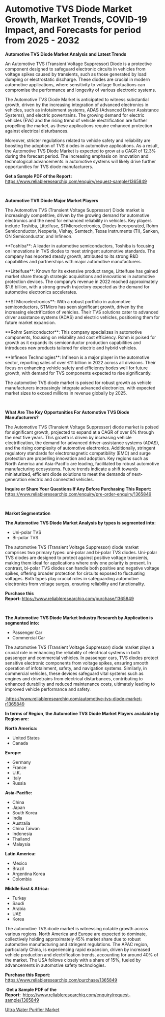 <p><h1>Automotive TVS Diode Market Growth, Market Trends, COVID-19 Impact, and Forecasts for period from 2025 - 2032</h1></p><p><strong>Automotive TVS Diode Market Analysis and Latest Trends</strong></p>
<p><p>An Automotive TVS (Transient Voltage Suppressor) Diode is a protective component designed to safeguard electronic circuits in vehicles from voltage spikes caused by transients, such as those generated by load dumping or electrostatic discharge. These diodes are crucial in modern automotive applications, where sensitivity to voltage fluctuations can compromise the performance and longevity of various electronic systems.</p><p>The Automotive TVS Diode Market is anticipated to witness substantial growth, driven by the increasing integration of advanced electronics in vehicles, such as infotainment systems, ADAS (Advanced Driver Assistance Systems), and electric powertrains. The growing demand for electric vehicles (EVs) and the rising trend of vehicle electrification are further propelling the market, as these applications require enhanced protection against electrical disturbances.</p><p>Moreover, stricter regulations related to vehicle safety and reliability are boosting the adoption of TVS diodes in automotive applications. As a result, the Automotive TVS Diode Market is expected to grow at a CAGR of 12.3% during the forecast period. The increasing emphasis on innovation and technological advancements in automotive systems will likely drive further opportunities for TVS diode manufacturers.</p></p>
<p><strong>Get a Sample PDF of the Report:&nbsp;</strong> <a href="https://www.reliableresearchiq.com/enquiry/request-sample/1365849?utm_campaign=2727&utm_medium=2&utm_source=Github&utm_content=ia&utm_term=22032025&utm_id=automotive-tvs-diode">https://www.reliableresearchiq.com/enquiry/request-sample/1365849</a></p>
<p>&nbsp;</p>
<p><strong>Automotive TVS Diode Major Market Players</strong></p>
<p><p>The Automotive TVS (Transient Voltage Suppressor) Diode market is increasingly competitive, driven by the growing demand for automotive electronics and the need for enhanced reliability in vehicles. Key players include Toshiba, Littelfuse, STMicroelectronics, Diodes Incorporated, Rohm Semiconductor, Nexperia, Vishay, Semtech, Texas Instruments (TI), Sanken, ON Semiconductor, and Infineon.</p><p>**Toshiba**: A leader in automotive semiconductors, Toshiba is focusing on innovations in TVS diodes to meet stringent automotive standards. The company has reported steady growth, attributed to its strong R&D capabilities and partnerships with major automotive manufacturers.</p><p>**Littelfuse**: Known for its extensive product range, Littelfuse has gained market share through strategic acquisitions and innovations in automotive protection devices. The company’s revenue in 2022 reached approximately $1.6 billion, with a strong growth trajectory expected as the demand for automotive electronics accelerates.</p><p>**STMicroelectronics**: With a robust portfolio in automotive semiconductors, STMicro has seen significant growth, driven by the increasing electrification of vehicles. Their TVS solutions cater to advanced driver assistance systems (ADAS) and electric vehicles, positioning them for future market expansion.</p><p>**Rohm Semiconductor**: This company specializes in automotive components, focusing on reliability and cost efficiency. Rohm is poised for growth as it expands its semiconductor production capabilities and introduces new products tailored for electric and hybrid vehicles.</p><p>**Infineon Technologies**: Infineon is a major player in the automotive sector, reporting sales of over €11 billion in 2022 across all divisions. Their focus on enhancing vehicle safety and efficiency bodes well for future growth, with demand for TVS components expected to rise significantly.</p><p>The automotive TVS diode market is poised for robust growth as vehicle manufacturers increasingly integrate advanced electronics, with expected market sizes to exceed millions in revenue globally by 2025.</p></p>
<p>&nbsp;</p>
<p><strong>What Are The Key Opportunities For Automotive TVS Diode Manufacturers?</strong></p>
<p><p>The Automotive TVS (Transient Voltage Suppressor) diode market is poised for significant growth, projected to expand at a CAGR of over 8% through the next five years. This growth is driven by increasing vehicle electrification, the demand for advanced driver-assistance systems (ADAS), and the rising complexity of automotive electronics. Additionally, stringent regulatory standards for electromagnetic compatibility (EMC) and surge protection are propelling innovation and adoption. Key regions such as North America and Asia-Pacific are leading, facilitated by robust automotive manufacturing ecosystems. Future trends indicate a shift towards miniaturized, efficient diode solutions to meet the demands of next-generation electric and connected vehicles.</p></p>
<p><strong>Inquire or Share Your Questions If Any Before Purchasing This Report:</strong> <a href="https://www.reliableresearchiq.com/enquiry/pre-order-enquiry/1365849?utm_campaign=2727&utm_medium=2&utm_source=Github&utm_content=ia&utm_term=22032025&utm_id=automotive-tvs-diode">https://www.reliableresearchiq.com/enquiry/pre-order-enquiry/1365849</a></p>
<p>&nbsp;</p>
<p><strong>Market Segmentation</strong></p>
<p><strong>The Automotive TVS Diode Market Analysis by types is segmented into:</strong></p>
<p><ul><li>Uni-polar TVS</li><li>Bi-polar TVS</li></ul></p>
<p><p>The automotive TVS (Transient Voltage Suppressor) diode market comprises two primary types: uni-polar and bi-polar TVS diodes. Uni-polar TVS diodes are designed to protect against positive voltage transients, making them ideal for applications where only one polarity is present. In contrast, bi-polar TVS diodes can handle both positive and negative voltage spikes, offering broader protection for circuits exposed to fluctuating voltages. Both types play crucial roles in safeguarding automotive electronics from voltage surges, ensuring reliability and functionality.</p></p>
<p><strong>Purchase this Report:&nbsp;</strong><a href="https://www.reliableresearchiq.com/purchase/1365849?utm_campaign=2727&utm_medium=2&utm_source=Github&utm_content=ia&utm_term=22032025&utm_id=automotive-tvs-diode">https://www.reliableresearchiq.com/purchase/1365849</a></p>
<p>&nbsp;</p>
<p><strong>The Automotive TVS Diode Market Industry Research by Application is segmented into:</strong></p>
<p><ul><li>Passenger Car</li><li>Commercial Car</li></ul></p>
<p><p>The automotive TVS (Transient Voltage Suppressor) diode market plays a crucial role in enhancing the reliability of electrical systems in both passenger and commercial vehicles. In passenger cars, TVS diodes protect sensitive electronic components from voltage spikes, ensuring smooth operation of infotainment, safety, and navigation systems. Similarly, in commercial vehicles, these devices safeguard vital systems such as engines and drivetrains from electrical disturbances, contributing to enhanced durability and reduced maintenance costs, ultimately leading to improved vehicle performance and safety.</p></p>
<p><a href="https://www.reliableresearchiq.com/automotive-tvs-diode-market-r1365849?utm_campaign=2727&utm_medium=2&utm_source=Github&utm_content=ia&utm_term=22032025&utm_id=automotive-tvs-diode">&nbsp;https://www.reliableresearchiq.com/automotive-tvs-diode-market-r1365849</a></p>
<p><strong>In terms of Region, the Automotive TVS Diode Market Players available by Region are:</strong></p>
<p>
    <p> <strong> North America: </strong>
        <ul>
            <li>United States</li>
            <li>Canada</li>
        </ul>
        </p> 
    <p> <strong> Europe: </strong>
        <ul>
            <li>Germany</li>
            <li>France</li>
            <li>U.K.</li>
            <li>Italy</li>
            <li>Russia</li>
        </ul>
        </p> 
    <p> <strong> Asia-Pacific: </strong>
        <ul>
            <li>China</li>
            <li>Japan</li>
            <li>South Korea</li>
            <li>India</li>
            <li>Australia</li>
            <li>China Taiwan</li>
            <li>Indonesia</li>
            <li>Thailand</li>
            <li>Malaysia</li>
        </ul>
        </p> 
    <p> <strong> Latin America: </strong>
        <ul>
            <li>Mexico</li>
            <li>Brazil</li>
            <li>Argentina Korea</li>
            <li>Colombia</li>
        </ul>
        </p> 
    <p> <strong> Middle East & Africa: </strong>
        <ul>
            <li>Turkey</li>
            <li>Saudi</li>
            <li>Arabia</li>
            <li>UAE</li>
            <li>Korea</li>
        </ul>
    </p>
    </p>
<p><p>The automotive TVS diode market is witnessing notable growth across various regions. North America and Europe are expected to dominate, collectively holding approximately 45% market share due to robust automotive manufacturing and stringent regulations. The APAC region, particularly China, is experiencing rapid expansion, driven by increased vehicle production and electrification trends, accounting for around 40% of the market. The USA follows closely with a share of 15%, fueled by advancements in automotive safety technologies.</p></p>
<p><strong>Purchase this Report: </strong><a href="https://www.reliableresearchiq.com/purchase/1365849?utm_campaign=2727&utm_medium=2&utm_source=Github&utm_content=ia&utm_term=22032025&utm_id=automotive-tvs-diode">https://www.reliableresearchiq.com/purchase/1365849</a></p>
<p>&nbsp;<strong>Get a Sample PDF of the Report:&nbsp;&nbsp;</strong><a href="https://www.reliableresearchiq.com/enquiry/request-sample/1365849?utm_campaign=2727&utm_medium=2&utm_source=Github&utm_content=ia&utm_term=22032025&utm_id=automotive-tvs-diode">https://www.reliableresearchiq.com/enquiry/request-sample/1365849</a></p>
<p><strong></strong></p>
<p><p><a href="https://github.com/raffadongraffadong/Market-Research-Report-List-1/blob/main/ultra-water-purifier-market.md?utm_campaign=2727&utm_medium=2&utm_source=Github&utm_content=ia&utm_term=22032025&utm_id=automotive-tvs-diode">Ultra Water Purifier Market</a></p></p>